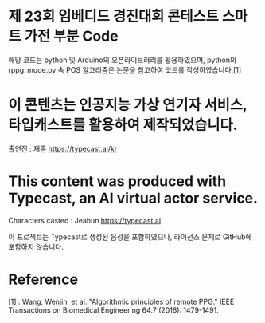 # 제 23회 임베디드 경진대회 콘테스트 스마트 가전 부분 Code 
해당 코드는 python 및 Arduino의 오픈라이브러리를 활용하였으며, python의 rppg_mode.py 속 POS 알고리즘은 논문을 참고하여 코드를 작성하였습니다.[1]



# 이 콘텐츠는 인공지능 가상 연기자 서비스, 타입캐스트를 활용하여 제작되었습니다.
출연진 : 재훈
https://typecast.ai/kr


# This content was produced with Typecast, an AI virtual actor service.
Characters casted : Jeahun
https://typecast.ai


이 프로젝트는 Typecast로 생성된 음성을 포함하였으나, 라이선스 문제로 GitHub에 포함하지 않습니다.

# Reference
[1] : Wang, Wenjin, et al. "Algorithmic principles of remote PPG." IEEE Transactions on Biomedical Engineering 64.7 (2016): 1479-1491.
